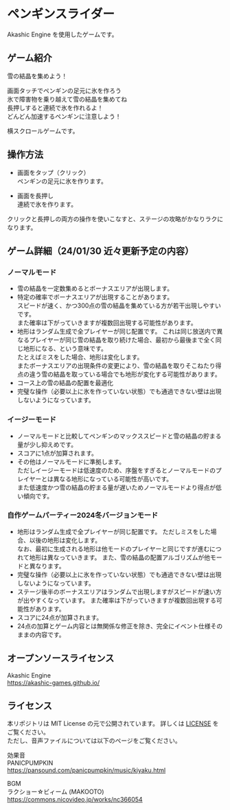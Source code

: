 # ペンギンスライダー
Akashic Engine を使用したゲームです。

## ゲーム紹介
雪の結晶を集めよう！  

画面タッチでペンギンの足元に氷を作ろう  
氷で障害物を乗り越えて雪の結晶を集めてね  
長押しすると連続で氷を作れるよ！  
どんどん加速するペンギンに注意しよう！  

横スクロールゲームです。

## 操作方法
- 画面をタップ（クリック）  
ペンギンの足元に氷を作ります。

- 画面を長押し  
連続で氷を作ります。 

クリックと長押しの両方の操作を使いこなすと、ステージの攻略がかなりラクになります。  

## ゲーム詳細（24/01/30 近々更新予定の内容）
### ノーマルモード
- 雪の結晶を一定数集めるとボーナスエリアが出現します。  
- 特定の確率でボーナスエリアが出現することがあります。  
スピードが速く、かつ300点の雪の結晶を集めている方が若干出現しやすいです。  
また確率は下がっていきますが複数回出現する可能性があります。
- 地形はランダム生成で全プレイヤーが同じ配置です。 
これは同じ放送内で異なるプレイヤーが同じ雪の結晶を取り続けた場合、最初から最後まで全く同じ地形になる、という意味です。  
たとえばミスをした場合、地形は変化します。  
またボーナスエリアの出現条件の変更により、雪の結晶を取りそこねたり得点の違う雪の結晶を取っている場合でも地形が変化する可能性があります。 
- コース上の雪の結晶の配置を最適化
- 完璧な操作（必要以上に氷を作っていない状態）でも通過できない壁は出現しないようになっています。  

### イージーモード  
- ノーマルモードと比較してペンギンのマックススピードと雪の結晶の貯まる量が少し抑えめです。  
- スコアに1点が加算されます。  
- その他はノーマルモードに準拠します。  
ただしイージーモードは低速度のため、序盤をすぎるとノーマルモードのプレイヤーとは異なる地形になっている可能性が高いです。  
また低速度かつ雪の結晶の貯まる量が遅いためノーマルモードより得点が低い傾向です。

### 自作ゲームパーティー2024冬バージョンモード  
- 地形はランダム生成で全プレイヤーが同じ配置です。 
ただしミスをした場合、以後の地形は変化します。  
なお、最初に生成される地形は他モードのプレイヤーと同じですが進むにつれて地形は異なっていきます。 
また、雪の結晶の配置アルゴリズムが他モードと異なります。
- 完璧な操作（必要以上に氷を作っていない状態）でも通過できない壁は出現しないようになっています。  
- ステージ後半のボーナスエリアはランダムで出現しますがスピードが速い方が出やすくなっています。 また確率は下がっていきますが複数回出現する可能性があります。
- スコアに24点が加算されます。
- 24点の加算とゲーム内容とは無関係な修正を除き、完全にイベント仕様そのままの内容です。

## オープンソースライセンス
Akashic Engine  
https://akashic-games.github.io/  

## ライセンス
本リポジトリは MIT License の元で公開されています。 詳しくは [LICENSE](/LICENSE) をご覧ください。  
ただし、音声ファイルについては以下のページをご覧ください。

効果音  
PANICPUMPKIN  
https://pansound.com/panicpumpkin/music/kiyaku.html  

BGM  
ラクショー☆ビィーム (MAKOOTO)  
https://commons.nicovideo.jp/works/nc366054


